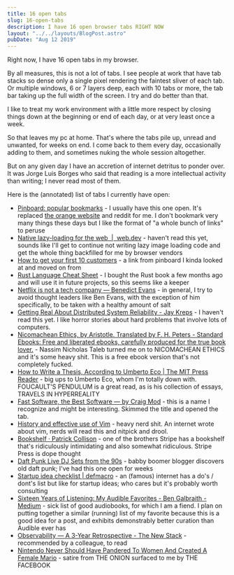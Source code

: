 ```yaml
---
title: 16 open tabs
slug: 16-open-tabs
description: I have 16 open browser tabs RIGHT NOW
layout: "../../layouts/BlogPost.astro"
pubDate: "Aug 12 2019"
---
```


Right now, I have 16 open tabs in my browser.

By all measures, this is not a lot of tabs. I see people at work that have tab stacks so dense only a single pixel rendering the faintest sliver of each tab. Or multiple windows, 6 or 7 layers deep, each with 10 tabs or more, the tab bar taking up the full width of the screen. I try and do better than that. 

I like to treat my work environment with a little more respect by closing things down at the beginning or end of each day, or at very least once a week.

So that leaves my pc at home. That's where the tabs pile up, unread and unwanted, for weeks on end. I come back to them every day, occasionally adding to them, and sometimes nuking the whole session altogether.

But on any given day I have an accretion of internet detritus to ponder over. It was Jorge Luis Borges who said that reading is a more intellectual activity than writing; I never read most of them.

Here is the (annotated) list of tabs I currently have open:

* [Pinboard: popular bookmarks](https://pinboard.in/popular/) - I usually have this one open. It's replaced [the orange website](http://n-gate.com/hackernews/) and reddit for me. I don't bookmark very many things these days but I like the format of "a whole bunch of links" to peruse
* [Native lazy-loading for the web  |  web.dev](https://web.dev/native-lazy-loading) - haven't read this yet, sounds like I'll get to continue not writing lazy image loading code and get the whole thing backfilled for me by browser vendors
* [How to get your first 10 customers](http://danshipper.com/nothing-happens-until-the-sale-is-made) - a link from pinboard I kinda looked at and moved on from
* [Rust Language Cheat Sheet](https://cheats.rs/) - I bought the Rust book a few months ago and will use it in future projects, so this seems like a keeper
* [Netflix is not a tech company — Benedict Evans](https://www.ben-evans.com/benedictevans/2019/7/31/Netflix) - in general, I try to avoid thought leaders like Ben Evans, with the exception of him specifically, to be taken with a healthy amount of salt
* [Getting Real About Distributed System Reliability - Jay Kreps](https://blog.empathybox.com/post/19574936361/getting-real-about-distributed-system-reliability) - I haven't read this yet. I like horror stories about hard problems that involve lots of computers.
* [Nicomachean Ethics, by Aristotle. Translated by F. H. Peters - Standard Ebooks: Free and liberated ebooks, carefully produced for the true book lover.](https://standardebooks.org/ebooks/aristotle/nicomachean-ethics/f-h-peters) - Nassim Nicholas Taleb turned me on to NICOMACHEAN ETHICS and it's some heavy shit. This is a free ebook version that's not completely fucked.
* [How to Write a Thesis, According to Umberto Eco | The MIT Press Reader](https://thereader.mitpress.mit.edu/umberto-eco-how-to-write-a-thesis/) - big ups to Umberto Eco, whom I'm totally down with. FOUCAULT'S PENDULUM is a great read, as is his collection of essays, TRAVELS IN HYPERREALITY
* [Fast Software, the Best Software — by Craig Mod](https://craigmod.com/essays/fast_software/) - this is a name I recognize and might be interesting. Skimmed the title and opened the tab.
* [History and effective use of Vim](https://begriffs.com/posts/2019-07-19-history-use-vim.html) - heavy nerd shit. An internet wrote about vim, nerds will read this and nitpick and drool.
* [Bookshelf · Patrick Collison](https://patrickcollison.com/bookshelf) - one of the brothers Stripe has a bookshelf that's ridiculously intimidating and also somewhat ridiculous. Stripe Press is dope thought
* [Daft Punk Live DJ Sets from the 90s](https://kottke.org/19/06/daft-punk-live-dj-sets-from-the-90s) - babby boomer blogger discovers old daft punk; I've had this one open for weeks
* [Startup idea checklist | defmacro](https://www.defmacro.org/2019/03/26/startup-checklist.html) - an (famous) internet has a do's / dont's list but like for startup ideas; who cares but it's probably worth consulting
* [Sixteen Years of Listening: My Audible Favorites - Ben Galbraith - Medium](https://medium.com/@bgalbs/sixteen-years-of-listening-my-audible-favorites-dc7386737cc5) - sick list of good audiobooks, for which I am a fiend. I plan on putting together a similar (running) list of my favorite because this is a good idea for a post, and exhibits demonstrably better curation than Audible ever has
* [Observability — A 3-Year Retrospective - The New Stack](https://thenewstack.io/observability-a-3-year-retrospective/) - recommended by a colleague, to read
* [Nintendo Never Should Have Pandered To Women And Created A Female Mario](https://ogn.theonion.com/nintendo-never-should-have-pandered-to-women-and-create-1837027540) - satire from THE ONION surfaced to me by THE FACEBOOK